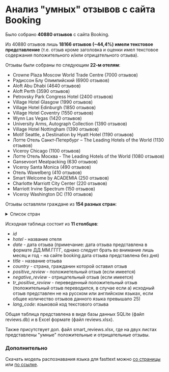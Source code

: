 # Анализ "умных" отзывов с сайта Booking


Было собрано **40880 отзывов** с сайта Booking.

Из 40880 отзывов лишь **18166 отзывов (~44,4%) имели текстовое представление** (т.е. отзыв кроме заголовка и оценки имел текстовое содержания положительного и/или отрицательного отзыва).

Отзывы были собраны по следующим **22-м отелям**:

- Crowne Plaza Moscow World Trade Centre (7000 отзывов)
- Рэдиссон Блу Олимпийский (6900 отзывов)
- Aloft Abu Dhabi (4640 отзывов)
- Aloft Perth (3590 отзывов)
- Petrovsky Park Congress Hotel (2400 отзывов)
- Village Hotel Glasgow (1990 отзывов)
- Village Hotel Edinburgh (1850 отзывов)
- Village Hotel Coventry (1550 отзывов)
- Wynn Las Vegas (1420 отзывов)
- University Arms, Autograph Collection (1390 отзывов)
- Village Hotel Nottingham (1390 отзывов)
- Motif Seattle, a Destination by Hyatt Hotel (1190 отзывов)
- Лотте Отель Санкт-Петербург – The Leading Hotels of the World (1130 отзывов)
- Viceroy Chicago (1100 отзывов)
- Лотте Отель Москва - The Leading Hotels of the World (1080 отзывов)
- Gansevoort Meatpacking (630 отзывов)
- Viceroy Santa Monica (490 отзывов)
- Отель Wawelberg (410 отзывов)
- Smart Welcome by ACADEMIA (250 отзывов)
- Charlotte Marriott City Center (220 отзывов)
- Marriott Irvine Spectrum (150 отзывов)
- Viceroy Washington DC (110 отзывов)


Отзывы оставляли граждане из **154 разных стран**:

<details>
<summary>Список стран</summary>

- Россия (15865 отзывов)
- Великобритания (7628 отзывов)
- ОАЭ (4076 отзывов)
- Австралия (3597 отзывов)
- США (3334 отзывов)
- Германия (513 отзывов)
- Саудовская Аравия (391 отзывов)
- Франция (329 отзывов)
- Италия (257 отзывов)
- Казахстан (248 отзывов)
- Турция (212 отзывов)
- Израиль (209 отзывов)
- Беларусь (209 отзывов)
- Мексика (199 отзывов)
- Швейцария (198 отзывов)
- Нидерланды (178 отзывов)
- Испания (176 отзывов)
- Канада (171 отзывов)
- Китай (160 отзывов)
- Украина (150 отзывов)
- Ирландия (116 отзывов)
- Катар (101 отзывов)
- Узбекистан (95 отзывов)
- Индия (88 отзывов)
- Австрия (86 отзывов)
- Бельгия (78 отзывов)
- Бразилия (77 отзывов)
- Чехия (74 отзывов)
- Япония (74 отзывов)
- Египет (73 отзывов)
- Латвия (66 отзывов)
- Южная Корея (64 отзывов)
- Оман (63 отзывов)
- Армения (62 отзывов)
- Швеция (62 отзывов)
- Кувейт (62 отзывов)
- Азербайджан (59 отзывов)
- Польша (58 отзывов)
- Кипр (57 отзывов)
- Греция (49 отзывов)
- Литва (48 отзывов)
- Эстония (48 отзывов)
- Новая Зеландия (45 отзывов)
- Таиланд (44 отзывов)
- Южно-Африканская Республика (42 отзывов)
- Аргентина (41 отзывов)
- Сингапур (40 отзывов)
- Гонконг (37 отзывов)
- Португалия (36 отзывов)
- Индонезия (34 отзывов)
- Бахрейн (34 отзывов)
- Финляндия (33 отзывов)
- Филиппины (33 отзывов)
- Румыния (33 отзывов)
- Норвегия (33 отзывов)
- Ливан (31 отзывов)
- Словакия (28 отзывов)
- Сербия (28 отзывов)
- Колумбия (27 отзывов)
- Тайвань (27 отзывов)
- Киргизия (26 отзывов)
- Марокко (25 отзывов)
- Дания (24 отзывов)
- Молдова (23 отзывов)
- Малайзия (23 отзывов)
- Чили (22 отзывов)
- Иордания (21 отзывов)
- Вьетнам (21 отзывов)
- Люксембург (19 отзывов)
- Венгрия (19 отзывов)
- Пакистан (19 отзывов)
- Ирак (17 отзывов)
- Мальта (14 отзывов)
- Таджикистан (14 отзывов)
- Хорватия (13 отзывов)
- Абхазия (12 отзывов)
- Грузия (11 отзывов)
- Перу (11 отзывов)
- Исландия (11 отзывов)
- Нигерия (11 отзывов)
- Словения (9 отзывов)
- Пуэрто-Рико (9 отзывов)
- Болгария (9 отзывов)
- Венесуэла (8 отзывов)
- остров Гернси (7 отзывов)
- Иран (7 отзывов)
- Эквадор (7 отзывов)
- Туркмения (6 отзывов)
- Панама (6 отзывов)
- Французская Полинезия (5 отзывов)
- Уругвай (5 отзывов)
- Французские Южные Территории (5 отзывов)
- Бангладеш (5 отзывов)
- Ангола (4 отзывов)
- Афганистан (4 отзывов)
- Кот-д'Ивуар (4 отзывов)
- Албания (4 отзывов)
- Кения (4 отзывов)
- Мозамбик (4 отзывов)
- Шри-Ланка (4 отзывов)
- Зимбабве (3 отзывов)
- Алжир (3 отзывов)
- Мальдивы (3 отзывов)
- Гватемала (3 отзывов)
- Тунис (3 отзывов)
- Сирийская Арабская Республика (2 отзывов)
- Барбадос (2 отзывов)
- Кюрасао (2 отзывов)
- Тринидад и Тобаго (2 отзывов)
- Сейшельские острова (2 отзывов)
- остров Мэн (2 отзывов)
- Реюньон (2 отзывов)
- Черногория (2 отзывов)
- остров Джерси (2 отзывов)
- Коста-Рика (2 отзывов)
- Йемен (2 отзывов)
- Багамcкие острова (2 отзывов)
- Палестинская Территория (2 отзывов)
- Демократическая Республика Конго (2 отзывов)
- Бенин (1 отзывов)
- Бермудские острова (1 отзывов)
- Антигуа и Барбуда (1 отзывов)
- Британские Виргинские острова (1 отзывов)
- Андорра (1 отзывов)
- Эфиопия (1 отзывов)
- Босния и Герцеговина (1 отзывов)
- Французская Гвиана (1 отзывов)
- Аруба (1 отзывов)
- Ливия (1 отзывов)
- Бруней (1 отзывов)
- Острова Кука (1 отзывов)
- Лихтенштейн (1 отзывов)
- Крым (1 отзывов)
- Косово (1 отзывов)
- Камбоджа (1 отзывов)
- Монголия (1 отзывов)
- Непал (1 отзывов)
- Каймановы острова (1 отзывов)
- Никарагуа (1 отзывов)
- Новая Каледония (1 отзывов)
- Объединенная Республика Танзания (1 отзывов)
- Доминиканская Республика (1 отзывов)
- Буркина-Фасо (1 отзывов)
- Парагвай (1 отзывов)
- Гуам (1 отзывов)
- Гренландия (1 отзывов)
- Гондурас (1 отзывов)
- Северная Македония (1 отзывов)
- Северные Марианские острова (1 отзывов)
- Сент-Винсент и Гренадины (1 отзывов)
- Гваделупа (1 отзывов)
- Гамбия (1 отзывов)
- Гаити (1 отзывов)
- Сен-Мартен (1 отзывов)
</details>

Исходная таблица состоит из **11 столбцов**:
- *id*
- *hotel* - название отеля
- *date* - дата отзыва (примечание: дата отзыва представлена в формате ДД.ММ.ГГГГ, однако следует брать во внимание лишь месяц и год - на сайте booking дата отзыва представлена без дня)
- *title* - название отзыва
- *country* - страна, гражданин которой оставил отзыв
- *positive_review* - положиетельный отзыв (если имеется)
- *negative_review* - отрицательный отзыв (если имеется)
- *tr_positive_review* - переведенный положительный отзыв (положительный отзыв переводился, в случае если а) исходный отзыв представлен не на русском или английском языках, если общее количество отзывов данного языка превышало 25)
- *lang_code*: языковой код текстового отзыва

Общая таблица представлена в виде базы данных SQLite (файл reviews.db) и в Excel формате (файл reviews.xlsx).

Также присутствует доп. файл smart_reviews.xlsx, где на двух листах представлены "умные" положительные и отрицательные отзывы.


### Дополнительно

Скачать модель распознавания языка для fasttext можно [со страницы](https://fasttext.cc/docs/en/language-identification.html) или [по ссылке](https://dl.fbaipublicfiles.com/fasttext/supervised-models/lid.176.bin).